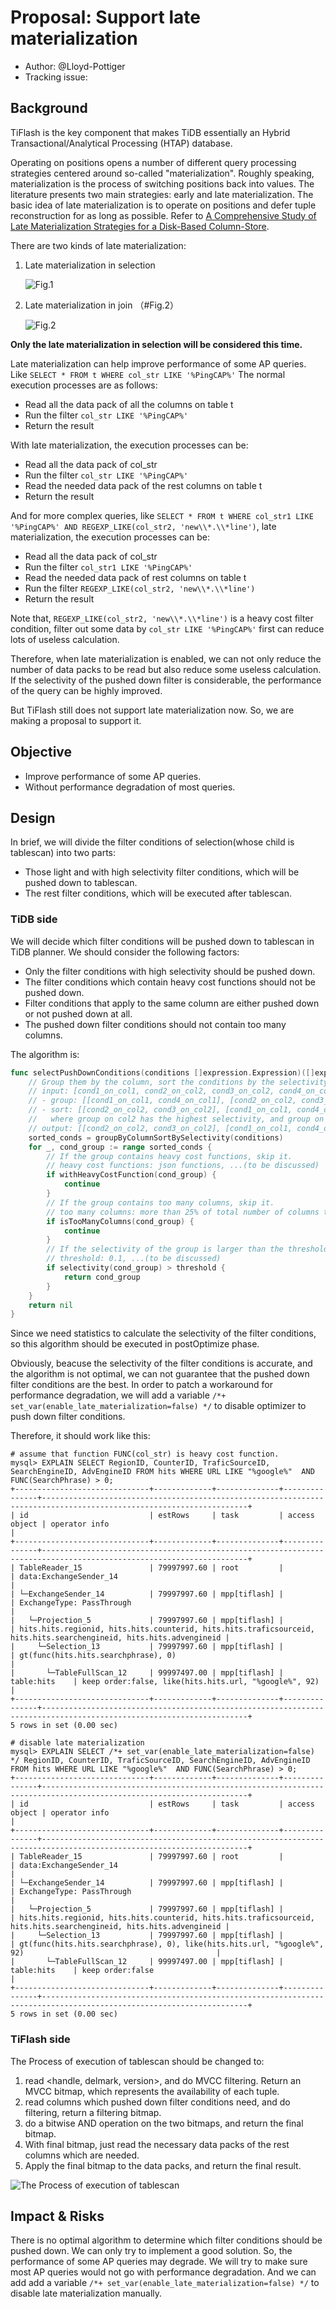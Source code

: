 # Proposal: Support late materialization

* Author: @Lloyd-Pottiger
* Tracking issue: 

## Background

TiFlash is the key component that makes TiDB essentially an Hybrid Transactional/Analytical Processing (HTAP) database. 

Operating on positions opens a number of different query processing strategies centered around so-called "materialization". Roughly speaking, materialization is the process of switching positions back into values. The literature presents two main strategies: early and late materialization. The basic idea of late materialization is to operate on positions and defer tuple reconstruction for as long as possible. Refer to [A Comprehensive Study of Late Materialization Strategies for a Disk-Based Column-Store](https://ceur-ws.org/Vol-3130/paper3.pdf). 

There are two kinds of late materialization:
1. Late materialization in selection

    ![Fig.1](./imgs/late-materialization-in-selection.png)

2. Late materialization in join （#Fig.2）

    ![Fig.2](./imgs/late-materialization-in-join.png)

**Only the late materialization in selection will be considered this time.**

Late materialization can help improve performance of some AP queries. Like `SELECT * FROM t WHERE col_str LIKE '%PingCAP%'` The normal execution processes are as follows:
- Read all the data pack of all the columns on table t
- Run the filter `col_str LIKE '%PingCAP%'`
- Return the result

With late materialization, the execution processes can be:
- Read all the data pack of col_str
- Run the filter `col_str LIKE '%PingCAP%'`
- Read the needed data pack of the rest columns on table t
- Return the result

And for more complex queries, like `SELECT * FROM t WHERE col_str1 LIKE '%PingCAP%' AND REGEXP_LIKE(col_str2, 'new\\*.\\*line')`, late materialization, the execution processes can be:
- Read all the data pack of col_str
- Run the filter `col_str1 LIKE '%PingCAP%'`
- Read the needed data pack of rest columns on table t
- Run the filter `REGEXP_LIKE(col_str2, 'new\\*.\\*line')`
- Return the result

Note that, `REGEXP_LIKE(col_str2, 'new\\*.\\*line')` is a heavy cost filter condition, filter out some data by `col_str LIKE '%PingCAP%'` first can reduce lots of useless calculation.

Therefore, when late materialization is enabled, we can not only reduce the number of data packs to be read but also reduce some useless calculation. If the selectivity of the pushed down filter is considerable, the performance of the query can be highly improved.

But TiFlash still does not support late materialization now. So, we are making a proposal to support it.

## Objective
- Improve performance of some AP queries.
- Without performance degradation of most queries.

## Design

In brief, we will divide the filter conditions of selection(whose child is tablescan) into two parts: 
- Those light and with high selectivity filter conditions, which will be pushed down to tablescan.
- The rest filter conditions, which will be executed after tablescan.

### TiDB side

We will decide which filter conditions will be pushed down to tablescan in TiDB planner. We should consider the following factors:
- Only the filter conditions with high selectivity should be pushed down.
- The filter conditions which contain heavy cost functions should not be pushed down.
- Filter conditions that apply to the same column are either pushed down or not pushed down at all.
- The pushed down filter conditions should not contain too many columns.

The algorithm is:
```go
func selectPushDownConditions(conditions []expression.Expression)([]expression.Expression) {
    // Group them by the column, sort the conditions by the selectivity of the group.
    // input: [cond1_on_col1, cond2_on_col2, cond3_on_col2, cond4_on_col1, cond5_on_col3]
    // - group: [[cond1_on_col1, cond4_on_col1], [cond2_on_col2, cond3_on_col2], [cond5_on_col3]]
    // - sort: [[cond2_on_col2, cond3_on_col2], [cond1_on_col1, cond4_on_col1], [cond5_on_col3]]
    //   where group on col2 has the highest selectivity, and group on col1 has the second highest selectivity.
    // output: [[cond2_on_col2, cond3_on_col2], [cond1_on_col1, cond4_on_col1], [cond5_on_col3]]
    sorted_conds = groupByColumnSortBySelectivity(conditions)
    for _, cond_group := range sorted_conds {
        // If the group contains heavy cost functions, skip it.
        // heavy cost functions: json functions, ...(to be discussed)
        if withHeavyCostFunction(cond_group) {
            continue
        }
        // If the group contains too many columns, skip it.
        // too many columns: more than 25% of total number of columns to be read, ...(to be discussed)
        if isTooManyColumns(cond_group) {
            continue
        }
        // If the selectivity of the group is larger than the threshold, push down it.
        // threshold: 0.1, ...(to be discussed)
        if selectivity(cond_group) > threshold {
            return cond_group
        }
    }
    return nil
}
```

Since we need statistics to calculate the selectivity of the filter conditions, so this algorithm should be executed in postOptimize phase.

Obviously, beacuse the selectivity of the filter conditions is accurate, and the algorithm is not optimal, we can not guarantee that the pushed down filter conditions are the best. In order to patch a workaround for performance degradation, we will add a variable `/*+ set_var(enable_late_materialization=false) */` to disable optimizer to push down filter conditions.

Therefore, it should work like this:

```mysql
# assume that function FUNC(col_str) is heavy cost function.
mysql> EXPLAIN SELECT RegionID, CounterID, TraficSourceID, SearchEngineID, AdvEngineID FROM hits WHERE URL LIKE "%google%"  AND FUNC(SearchPhrase) > 0;
+------------------------------+-------------+--------------+---------------+--------------------------------------------------------------------------------------------------------------------+
| id                           | estRows     | task         | access object | operator info                                                                                                      |
+------------------------------+-------------+--------------+---------------+--------------------------------------------------------------------------------------------------------------------+
| TableReader_15               | 79997997.60 | root         |               | data:ExchangeSender_14                                                                                             |
| └─ExchangeSender_14          | 79997997.60 | mpp[tiflash] |               | ExchangeType: PassThrough                                                                                          |
|   └─Projection_5             | 79997997.60 | mpp[tiflash] |               | hits.hits.regionid, hits.hits.counterid, hits.hits.traficsourceid, hits.hits.searchengineid, hits.hits.advengineid |
|     └─Selection_13           | 79997997.60 | mpp[tiflash] |               | gt(func(hits.hits.searchphrase), 0)                                                                                |
|       └─TableFullScan_12     | 99997497.00 | mpp[tiflash] | table:hits    | keep order:false, like(hits.hits.url, "%google%", 92)                                                              |
+------------------------------+-------------+--------------+---------------+--------------------------------------------------------------------------------------------------------------------+
5 rows in set (0.00 sec)

# disable late materialization
mysql> EXPLAIN SELECT /*+ set_var(enable_late_materialization=false) */ RegionID, CounterID, TraficSourceID, SearchEngineID, AdvEngineID FROM hits WHERE URL LIKE "%google%"  AND FUNC(SearchPhrase) > 0;
+------------------------------+-------------+--------------+---------------+--------------------------------------------------------------------------------------------------------------------+
| id                           | estRows     | task         | access object | operator info                                                                                                      |
+------------------------------+-------------+--------------+---------------+--------------------------------------------------------------------------------------------------------------------+
| TableReader_15               | 79997997.60 | root         |               | data:ExchangeSender_14                                                                                             |
| └─ExchangeSender_14          | 79997997.60 | mpp[tiflash] |               | ExchangeType: PassThrough                                                                                          |
|   └─Projection_5             | 79997997.60 | mpp[tiflash] |               | hits.hits.regionid, hits.hits.counterid, hits.hits.traficsourceid, hits.hits.searchengineid, hits.hits.advengineid |
|     └─Selection_13           | 79997997.60 | mpp[tiflash] |               | gt(func(hits.hits.searchphrase), 0), like(hits.hits.url, "%google%", 92)                                           |
|       └─TableFullScan_12     | 99997497.00 | mpp[tiflash] | table:hits    | keep order:false                                                                                                   |
+------------------------------+-------------+--------------+---------------+--------------------------------------------------------------------------------------------------------------------+
5 rows in set (0.00 sec)
```

### TiFlash side

The Process of execution of tablescan should be changed to:
1. read <handle, delmark, version>, and do MVCC filtering. Return an MVCC bitmap, which represents the availability of each tuple.
2. read columns which pushed down filter conditions need, and do filtering, return a filtering bitmap.
3. do a bitwise AND operation on the two bitmaps, and return the final bitmap.
4. With final bitmap, just read the necessary data packs of the rest columns which are needed.
5. Apply the final bitmap to the data packs, and return the final result.

![The Process of execution of tablescan](./imgs/process-of-tablescan-with-late-materialization.png)

## Impact & Risks

There is no optimal algorithm to determine which filter conditions should be pushed down. We can only try to implement a good solution. So, the performance of some AP queries may degrade.
We will try to make sure most AP queries would not go with performance degradation. And we can add add a variable `/*+ set_var(enable_late_materialization=false) */` to disable late materialization manually.